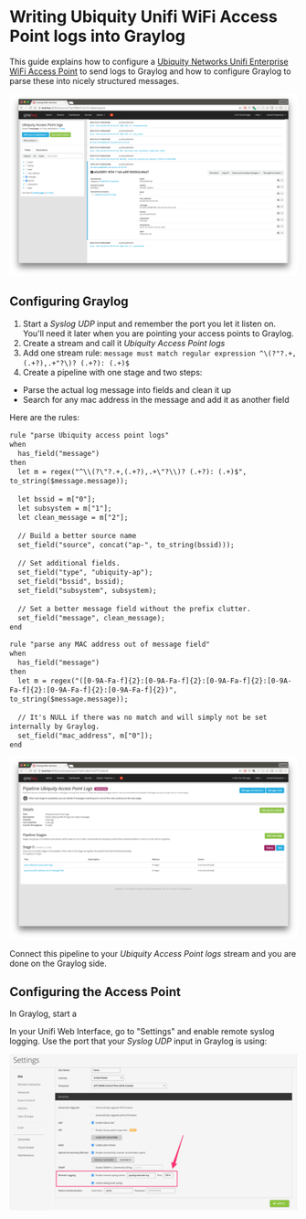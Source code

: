 # Writing Ubiquity Unifi WiFi Access Point logs into Graylog

This guide explains how to configure a [Ubiquity Networks Unifi Enterprise WiFi Access Point](https://www.ubnt.com/unifi/unifi-ap/) to send logs to Graylog and how to configure Graylog to parse these into nicely structured messages.

![](https://github.com/Graylog2/graylog-guide-ubiquity-unify-ap/blob/master/message.png)

## Configuring Graylog

1. Start a _Syslog UDP_ input and remember the port you let it listen on. You'll need it later when you are pointing your access points to Graylog.
1. Create a stream and call it _Ubiquity Access Point logs_
1. Add one stream rule: `message must match regular expression ^\(?"?.+,(.+?),.+"?\)? (.+?): (.+)$`
1. Create a pipeline with one stage and two steps:
  * Parse the actual log message into fields and clean it up
  * Search for any mac address in the message and add it as another field

Here are the rules:

```
rule "parse Ubiquity access point logs"
when
  has_field("message")
then
  let m = regex("^\\(?\"?.+,(.+?),.+\"?\\)? (.+?): (.+)$", to_string($message.message));
  
  let bssid = m["0"];
  let subsystem = m["1"];
  let clean_message = m["2"];
  
  // Build a better source name
  set_field("source", concat("ap-", to_string(bssid)));
  
  // Set additional fields.
  set_field("type", "ubiquity-ap");
  set_field("bssid", bssid);
  set_field("subsystem", subsystem); 

  // Set a better message field without the prefix clutter.
  set_field("message", clean_message);
end
```

```
rule "parse any MAC address out of message field"
when
  has_field("message")
then
  let m = regex("([0-9A-Fa-f]{2}:[0-9A-Fa-f]{2}:[0-9A-Fa-f]{2}:[0-9A-Fa-f]{2}:[0-9A-Fa-f]{2}:[0-9A-Fa-f]{2})", to_string($message.message));
  
  // It's NULL if there was no match and will simply not be set internally by Graylog.
  set_field("mac_address", m["0"]);
end
```

![](https://github.com/Graylog2/graylog-guide-ubiquity-unify-ap/blob/master/pipeline.png)

Connect this pipeline to your _Ubiquity Access Point logs_ stream and you are done on the Graylog side.

## Configuring the Access Point

In Graylog, start a 

In your Unifi Web Interface, go to "Settings" and enable remote syslog logging. Use the port that your _Syslog UDP_ input in Graylog is using:

![](https://github.com/Graylog2/graylog-guide-ubiquity-unify-ap/blob/master/unifi.jpg)
